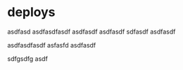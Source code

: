 # deploys

asdfasd asdfasdfasdf asdfasdf asdfasdf
sdfasdf asdfasdf

asdfasdfasdf
 asfasfd
asdfasdf

sdfgsdfg
 asdf
